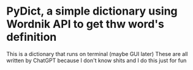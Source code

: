 # PyDict, a simple dictionary using Wordnik API to get thw word's definition

This is a dictionary that runs on terminal (maybe GUI later)
These are all written by ChatGPT because I don't know shits and I do this just for fun